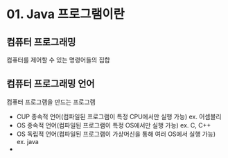 # 01. Java 프로그램이란

## 컴퓨터 프로그래밍

컴퓨터를 제어할 수 있는 명령어들의 집합

## 컴퓨터 프로그래밍 언어

컴퓨터 프로그램을 만드는 프로그램

* CUP 종속적 언어\(컴파일된 프로그램이 특정 CPU에서만 실행 가능\) ex. 어셈블리
* OS 종속적 언어\(컴파일된 프로그램이 특정 OS에서만 실행 가능\) ex. C, C++
* OS 독립적 언어\(컴파일된 프로그램이 가상머신을 통해 여러 OS에서 실행 가능\) ex. java
* 








